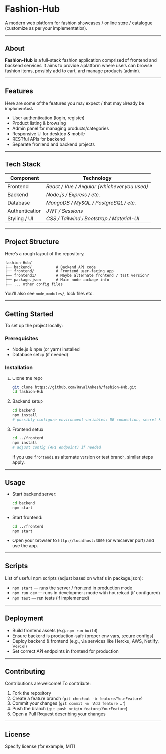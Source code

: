 

# Fashion-Hub

A modern web platform for fashion showcases / online store / catalogue (customize as per your implementation).

---



## About

**Fashion-Hub** is a full-stack fashion application comprised of frontend and backend services. It aims to provide a platform where users can browse fashion items, possibly add to cart, and manage products (admin).

---

## Features

Here are some of the features you may expect / that may already be implemented:

* User authentication (login, register)
* Product listing & browsing
* Admin panel for managing products/categories
* Responsive UI for desktop & mobile
* RESTful APIs for backend
* Separate frontend and backend projects

---

## Tech Stack

| Component      | Technology                                   |
| -------------- | -------------------------------------------- |
| Frontend       | *React / Vue / Angular (whichever you used)* |
| Backend        | *Node.js / Express / etc.*                   |
| Database       | *MongoDB / MySQL / PostgreSQL / etc.*        |
| Authentication | *JWT / Sessions*                             |
| Styling / UI   | *CSS / Tailwind / Bootstrap / Material-UI*   |

---

## Project Structure

Here’s a rough layout of the repository:

```
fashion-Hub/
├── backend/           # Backend API code
├── frontend/          # Frontend user-facing app
├── frontend1/         # Maybe alternate frontend / test version?
├── package.json       # Main node package info
├── ... other config files
```

You’ll also see `node_modules/`, lock files etc.

---

## Getting Started

To set up the project locally:

### Prerequisites

* Node.js & npm (or yarn) installed
* Database setup (if needed)

### Installation

1. Clone the repo

   ```bash
   git clone https://github.com/RavalAnkesh/fashion-Hub.git
   cd fashion-Hub
   ```

2. Backend setup

   ```bash
   cd backend
   npm install
   # possibly configure environment variables: DB connection, secret keys, etc.
   ```

3. Frontend setup

   ```bash
   cd ../frontend
   npm install
   # adjust config (API endpoint) if needed
   ```

   If you use `frontend1` as alternate version or test branch, similar steps apply.

---

## Usage

* Start backend server:

  ```bash
  cd backend
  npm start
  ```

* Start frontend:

  ```bash
  cd ../frontend
  npm start
  ```

* Open your browser to `http://localhost:3000` (or whichever port) and use the app.

---

## Scripts

List of useful npm scripts (adjust based on what's in package.json):

* `npm start` — runs the server / frontend in production mode
* `npm run dev` — runs in development mode with hot reload (if configured)
* `npm test` — run tests (if implemented)

---

## Deployment

* Build frontend assets (e.g. `npm run build`)
* Ensure backend is production-safe (proper env vars, secure configs)
* Deploy backend & frontend (e.g., via services like Heroku, AWS, Netlify, Vercel)
* Set correct API endpoints in frontend for production

---

## Contributing

Contributions are welcome! To contribute:

1. Fork the repository
2. Create a feature branch (`git checkout -b feature/YourFeature`)
3. Commit your changes (`git commit -m 'Add feature …'`)
4. Push the branch (`git push origin feature/YourFeature`)
5. Open a Pull Request describing your changes

---

## License

Specify license (for example, MIT)


